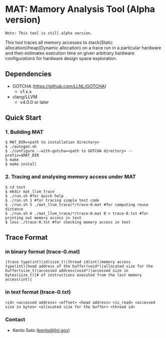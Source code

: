 # MAT: Mamory Analysis Tool (Alpha version) #

	Note: This tool is still alpha version.

This tool traces all memory accesses to stack(Static allocation)/heap(Dynamic allocation) on a trace run in a particular hardware and then estimates execution time on given arbitrary hardware configurations for hardware design space exploration.

## Dependencies

* GOTCHA (https://github.com/LLNL/GOTCHA)
  * v1.x.x
* clang/LLVM
  * v4.0.0 or later

## Quick Start ##

### 1. Building MAT

	$ MAT_DIR=<path to installation directory>
	$ ./autogen.sh
	$ ./configure --with-gotcha=<path to GOTCHA directory> --prefix=$MAT_DIR
	$ make 
	$ make install

### 2. Tracing and analysing memory access under MAT

	$ cd test
	$ mkdir mat_llvm_trace
	$ ./run.sh #for quick help
	$ ./run.sh 1 #for tracing simple test code
	$ ./run.sh 5 ./mat_llvm_trace/*/trace-0.mat #for computing reuse distance
	$ ./run.sh 6 ./mat_llvm_trace/*/trace-0.mat 0 > trace-0.txt #for printing out memory access in text
	$ less ./trace-0.txt #for checking memory access in text
	
## Trace Format
### in binary format (trace-0.mat)
	
	|trace type(int)|id(size_t)|thread id(int)|memory access type(int)|head address of the buffer(void*)|allocated size for the buffer(size_t)|accessed address(void*)|accessed size in bytes(size_t)|# of instructions executed from the last memory access(int)|
	
### in text format (trace-0.txt)

	<id> <accessed address> <offset> <head address> <is_read> <accessed size in bytes> <allocated size for the buffer> <thread id>
	

### Contact ###

* Kento Sato (kento@llnl.gov)
